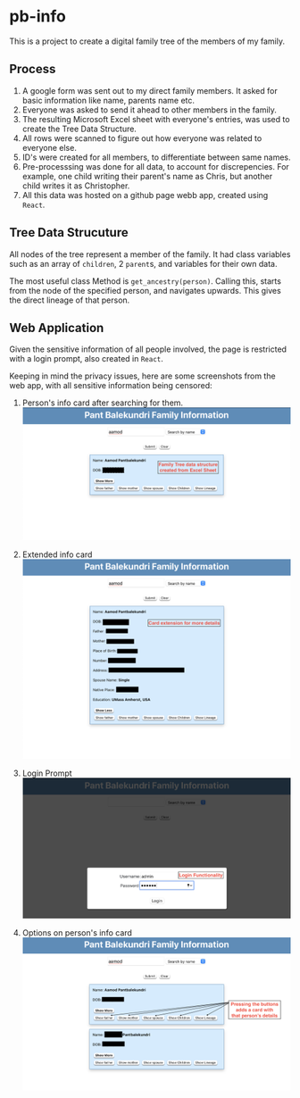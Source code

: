 # pb-info

This is a project to create a digital family tree of the members of my family.

## Process
1. A google form was sent out to my direct family members. It asked for basic information like name, parents name etc.
2. Everyone was asked to send it ahead to other members in the family.
3. The resulting Microsoft Excel sheet with everyone's entries, was used to create the Tree Data Structure.
4. All rows were scanned to figure out how everyone was related to everyone else.
5. ID's were created for all members, to differentiate between same names.
6. Pre-processsing was done for all data, to account for discrepencies. For example, one child writing their parent's name as Chris, but another 
child writes it as Christopher.
7. All this data was hosted on a github page webb app, created using `React`.

## Tree Data Strucuture
All nodes of the tree represent a member of the family. It had class variables such as an array of `children`, 2 `parent`s, and variables for their own data.

The most useful class Method is `get_ancestry(person)`. Calling this, starts from the node of the specified person, and navigates upwards. This gives the direct
lineage of that person.

## Web Application
Given the sensitive information of all people involved, the page is restricted with a login prompt, also created in `React`.

Keeping in mind the privacy issues, here are some screenshots from the web app, with all sensitive information being censored:

1. Person's info card after searching for them.
![person's info card](1.png)

2. Extended info card
![Extended info card](2.png)

3. Login Prompt
![Login Prompt](3.png)

4. Options on person's info card
![Options on person's info card](4.png)
